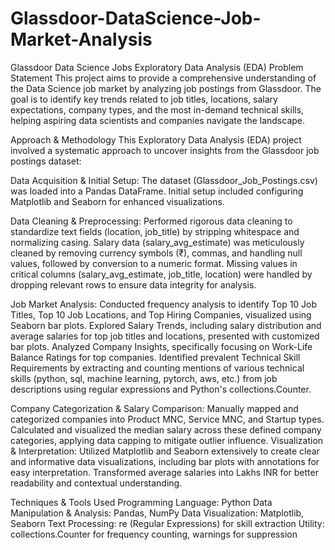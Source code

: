 # Glassdoor-DataScience-Job-Market-Analysis
Glassdoor Data Science Jobs Exploratory Data Analysis (EDA)
Problem Statement
This project aims to provide a comprehensive understanding of the Data Science job market by analyzing job postings from Glassdoor. The goal is to identify key trends related to job titles, locations, salary expectations, company types, and the most in-demand technical skills, helping aspiring data scientists and companies navigate the landscape.

Approach & Methodology
This Exploratory Data Analysis (EDA) project involved a systematic approach to uncover insights from the Glassdoor job postings dataset:

Data Acquisition & Initial Setup:
The dataset (Glassdoor_Job_Postings.csv) was loaded into a Pandas DataFrame.
Initial setup included configuring Matplotlib and Seaborn for enhanced visualizations.

Data Cleaning & Preprocessing:
Performed rigorous data cleaning to standardize text fields (location, job_title) by stripping whitespace and normalizing casing.
Salary data (salary_avg_estimate) was meticulously cleaned by removing currency symbols (₹), commas, and handling null values, followed by conversion to a numeric format.
Missing values in critical columns (salary_avg_estimate, job_title, location) were handled by dropping relevant rows to ensure data integrity for analysis.

Job Market Analysis:
Conducted frequency analysis to identify Top 10 Job Titles, Top 10 Job Locations, and Top Hiring Companies, visualized using Seaborn bar plots.
Explored Salary Trends, including salary distribution and average salaries for top job titles and locations, presented with customized bar plots.
Analyzed Company Insights, specifically focusing on Work-Life Balance Ratings for top companies.
Identified prevalent Technical Skill Requirements by extracting and counting mentions of various technical skills (python, sql, machine learning, pytorch, aws, etc.) from job descriptions using regular expressions and Python's collections.Counter.

Company Categorization & Salary Comparison:
Manually mapped and categorized companies into Product MNC, Service MNC, and Startup types.
Calculated and visualized the median salary across these defined company categories, applying data capping to mitigate outlier influence.
Visualization & Interpretation:
Utilized Matplotlib and Seaborn extensively to create clear and informative data visualizations, including bar plots with annotations for easy interpretation.
Transformed average salaries into Lakhs INR for better readability and contextual understanding.

Techniques & Tools Used
Programming Language: Python
Data Manipulation & Analysis: Pandas, NumPy
Data Visualization: Matplotlib, Seaborn
Text Processing: re (Regular Expressions) for skill extraction
Utility: collections.Counter for frequency counting, warnings for suppression
